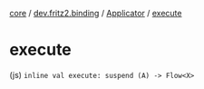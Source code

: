 [core](../../index.md) / [dev.fritz2.binding](../index.md) / [Applicator](index.md) / [execute](./execute.md)

# execute

(js) `inline val execute: suspend (A) -> Flow<X>`